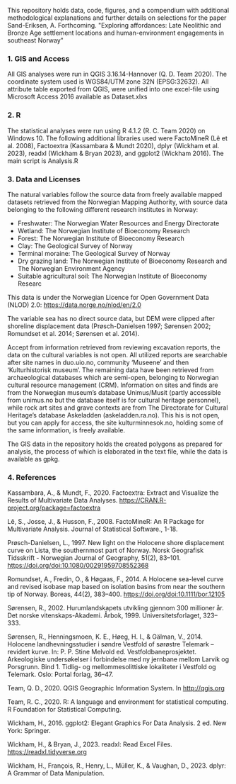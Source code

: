 This repository holds data, code, figures, and a compendium with additional methodological explanations and further details on selections for the paper Sand-Eriksen, A. Forthcoming. "Exploring affordances: Late Neolithic and Bronze Age settlement locations and human-environment engagements in southeast Norway"

### 1. GIS and Access
All GIS analyses were run in QGIS 3.16.14-Hannover (Q. D. Team 2020). The coordinate system used is WGS84/UTM zone 32N (EPSG:32632). All attribute table exported from QGIS, were unified into one excel-file using Microsoft Access 2016 available as Dataset.xlxs

### 2. R
The statistical analyses were run using R 4.1.2 (R. C. Team 2020)  on Windows 10. The following additional libraries used were FactoMineR (Lê et al. 2008), Factoextra (Kassambara & Mundt 2020), dplyr (Wickham et al. 2023), readxl (Wickham & Bryan 2023), and ggplot2 (Wickham 2016). The main script is Analysis.R

### 3. Data and Licenses
The natural variables follow the source data from freely available mapped datasets retrieved from the Norwegian Mapping Authority, with source data belonging to the following different research institutes in Norway:
-	Freshwater: The Norwegian Water Resources and Energy Directorate
-	Wetland: The Norwegian Institute of Bioeconomy Research
-	Forest: The Norwegian Institute of Bioeconomy Research
-	Clay: The Geological Survey of Norway
-	Terminal moraine: The Geological Survey of Norway
-	Dry grazing land:  The Norwegian Institute of Bioeconomy Research and The Norwegian Environment Agency
-	Suitable agricultural soil: The Norwegian Institute of Bioeconomy Researc

This data is under the Norwegian Licence for Open Government Data (NLOD) 2.0: https://data.norge.no/nlod/en/2.0

The variable sea has no direct source data, but DEM were clipped after shoreline displacement data (Prøsch-Danielsen 1997; Sørensen 2002; Romundset et al. 2014; Sørensen et al. 2014). 

Accept from information retrieved from reviewing excavation reports, the data on the cultural variables is not open. All utilized reports are searchable after site names in duo.uio.no, community ‘Museene’ and then ‘Kulturhistorisk museum’. The remaining data have been retrieved from archaeological databases which are semi-open, belonging to Norwegian cultural resource management (CRM). Information on sites and finds are from the Norwegian museum’s database Unimus/Musit (partly accessible from unimus.no but the database itself is for cultural heritage personnel), while rock art sites and grave contexts are from The Directorate for Cultural Heritage’s database Askeladden (askeladden.ra.no). This his is not open, but you can apply for access, the site kulturminnesok.no, holding some of the same information, is freely available. 

The GIS data in the repository holds the created polygons as prepared for analysis, the process of which is elaborated in the text file, while the data is available as gpkg. 

### 4. References
Kassambara, A., & Mundt, F., 2020. Factoextra: Extract and Visualize the Results of Multivariate Data Analyses. https://CRAN.R-project.org/package=factoextra 

Lê, S., Josse, J., & Husson, F., 2008. FactoMineR: An R Package for Multivariate Analysis. Journal of Statistical Software., 1-18. 

Prøsch-Danielsen, L., 1997. New light on the Holocene shore displacement curve on Lista, the southernmost part of Norway. Norsk Geografisk Tidsskrift - Norwegian Journal of Geography, 51(2), 83–101. https://doi.org/doi:10.1080/00291959708552368

Romundset, A., Fredin, O., & Høgaas, F., 2014. A Holocene sea-level curve and revised isobase map based on isolation basins from near the southern tip of Norway. Boreas, 44(2), 383–400. https://doi.org/doi:10.1111/bor.12105

Sørensen, R., 2002. Hurumlandskapets utvikling gjennom 300 millioner år. Det norske vitenskaps-Akademi. Årbok, 1999. Universitetsforlaget, 323–333.

Sørensen, R., Henningsmoen, K. E., Høeg, H. I., & Gälman, V., 2014. Holocene landhevningsstudier i søndre Vestfold of sørøstre Telemark – revidert kurve. In: P. P. Stine Melvold ed. Vestfoldbaneprosjektet. Arkeologiske undersøkelser i forbindelse med ny jernbane mellom Larvik og Porsgrunn. Bind 1. Tidlig- og mellommesolittiske lokaliteter i Vestfold og Telemark. Oslo: Portal forlag, 36–47.

Team, Q. D., 2020. QGIS Geographic Information System. In http://qgis.org

Team, R. C., 2020. R: A language and environment for statistical computing. R Foundation for Statistical Computing.

Wickham, H., 2016. ggplot2: Elegant Graphics For Data Analysis. 2 ed. New York: Springer.

Wickham, H., & Bryan, J., 2023. readxl: Read Excel Files. https://readxl.tidyverse.org 

Wickham, H., François, R., Henry, L., Müller, K., & Vaughan, D., 2023. dplyr: A Grammar of Data Manipulation.



